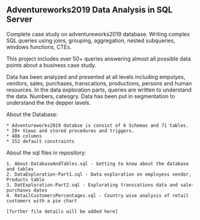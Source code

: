 ## Adventureworks2019 Data Analysis in SQL Server

Complete case study on adventureworks2019 database. Writing complex SQL queries using  joins, grouping, aggregation, nested subqueries, windows functions, CTEs.

This project includes over 50+ queries answering almost all possible data points about a business case study.   

Data has been analyzed and presented at all levels including empolyes, vendors, sales, purchases, transcations, productions, persons and human resources. 
In the data exploration parts, queries are written to understand the data. Numbers, cateogry. Data has been put in segmentation to understand the the depper lavels.

About the Database:

	
	* Adventureworks2019 databse is consist of 6 Schemas and 71 tables.
	* 20+ Views and stored procedures and triggers.
	* 486 columns 
	* 152 default constraints 


About the sql files in repository:

	1. About-DatabaseAndTables.sql - Getting to know about the database and tables
	2. DataExploration-Part1.sql - Data exploration on employess vendor, Products table
	3. DatExploration-Part2.sql - Explorating transcations data and sale-purchases dates 
	4. RetailCustomersPercentages.sql - Country wise analysis of retail customers with a pie chart
	
	[further file details will be added here]
